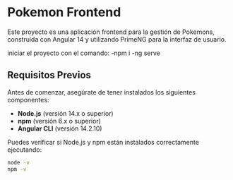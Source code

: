 # Pokemon Frontend

Este proyecto es una aplicación frontend para la gestión de Pokemons, construida con Angular 14 y utilizando PrimeNG para la interfaz de usuario.

iniciar el proyecto con el comando:
-npm i
-ng serve

## Requisitos Previos

Antes de comenzar, asegúrate de tener instalados los siguientes componentes:

- **Node.js** (versión 14.x o superior)
- **npm** (versión 6.x o superior)
- **Angular CLI** (versión 14.2.10)

Puedes verificar si Node.js y npm están instalados correctamente ejecutando:

```bash
node -v
npm -v


